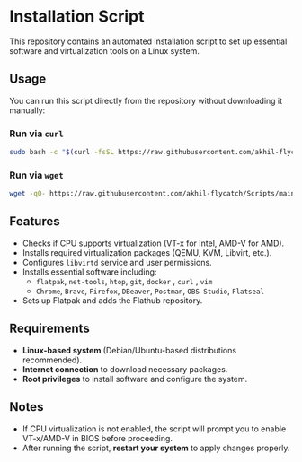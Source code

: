 # Installation Script

This repository contains an automated installation script to set up essential software and virtualization tools on a Linux system.

## Usage
You can run this script directly from the repository without downloading it manually:

### **Run via `curl`**
```bash
sudo bash -c "$(curl -fsSL https://raw.githubusercontent.com/akhil-flycatch/Scripts/main/installation-script.sh)"
```

### **Run via `wget`**
```bash
wget -qO- https://raw.githubusercontent.com/akhil-flycatch/Scripts/main/installation-script.sh | sudo bash
```

## Features
- Checks if CPU supports virtualization (VT-x for Intel, AMD-V for AMD).
- Installs required virtualization packages (QEMU, KVM, Libvirt, etc.).
- Configures `libvirtd` service and user permissions.
- Installs essential software including:
  - `flatpak`, `net-tools`, `htop`, `git`, `docker` , `curl` , `vim`
  - `Chrome`, `Brave`, `Firefox`, `DBeaver`, `Postman`, `OBS Studio`, `Flatseal`
- Sets up Flatpak and adds the Flathub repository.

## Requirements
- **Linux-based system** (Debian/Ubuntu-based distributions recommended).
- **Internet connection** to download necessary packages.
- **Root privileges** to install software and configure the system.

## Notes
- If CPU virtualization is not enabled, the script will prompt you to enable VT-x/AMD-V in BIOS before proceeding.
- After running the script, **restart your system** to apply changes properly.

